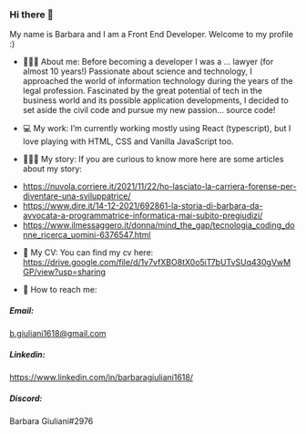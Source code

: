 ### Hi there 👋
My name is Barbara and I am a Front End Developer. 
Welcome to my profile :)

* 👩🏻‍🦰 About me: 
Before becoming a developer I was a ... lawyer (for almost 10 years!)
Passionate about science and technology, I approached the world of information technology during the years of the legal profession. Fascinated by the great potential of tech in the business world and its possible application developments, I decided to set aside the civil code and pursue my new passion... source code!

* 💻 My work: 
I’m currently working mostly using React (typescript), but I love playing with HTML, CSS and Vanilla JavaScript too. 

* 🧚🏼‍♀️ My story: 
If you are curious to know more here are some articles about my story: 
 - https://nuvola.corriere.it/2021/11/22/ho-lasciato-la-carriera-forense-per-diventare-una-sviluppatrice/ 
 - https://www.dire.it/14-12-2021/692861-la-storia-di-barbara-da-avvocata-a-programmatrice-informatica-mai-subito-pregiudizi/
 - https://www.ilmessaggero.it/donna/mind_the_gap/tecnologia_coding_donne_ricerca_uomini-6376547.html

* 📑 My CV:
You can find my cv here: https://drive.google.com/file/d/1v7vfXBO8tX0o5iT7bUTvSUq430gVwMGP/view?usp=sharing

* 📲 How to reach me: 
##### Email:
b.giuliani1618@gmail.com  

##### Linkedin:
https://www.linkedin.com/in/barbaragiuliani1618/

##### Discord:
Barbara Giuliani#2976